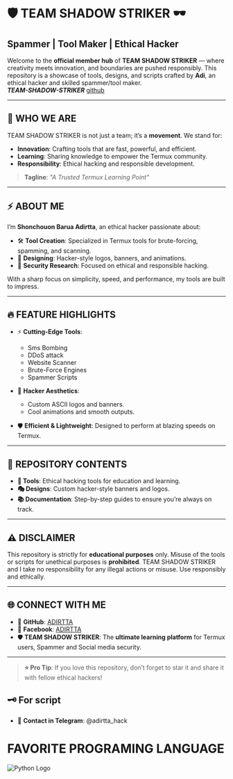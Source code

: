 # 🛡️ TEAM SHADOW STRIKER 🕶️  
## **Spammer | Tool Maker | Ethical Hacker**  

Welcome to the **official member hub** of **TEAM SHADOW STRIKER** — where creativity meets innovation, and boundaries are pushed responsibly. This repository is a showcase of tools, designs, and scripts crafted by **Adi**, an ethical hacker and skilled spammer/tool maker.  
***TEAM-SHADOW-STRIKER*** [github](https://github.com/TEAM-SHADOW-STRIKER)

---

## 🌌 **WHO WE ARE**  
TEAM SHADOW STRIKER is not just a team; it’s a **movement**. We stand for:  
- **Innovation**: Crafting tools that are fast, powerful, and efficient.  
- **Learning**: Sharing knowledge to empower the Termux community.  
- **Responsibility**: Ethical hacking and responsible development.  

> **Tagline**: *"A Trusted Termux Learning Point"*  

---

## ⚡ **ABOUT ME**  
I’m **Shonchouon Barua Adirtta**, an ethical hacker passionate about:  
- 🛠️ **Tool Creation**: Specialized in Termux tools for brute-forcing, spamming, and scanning.  
- 🎨 **Designing**: Hacker-style logos, banners, and animations.  
- 🔐 **Security Research**: Focused on ethical and responsible hacking.  

With a sharp focus on simplicity, speed, and performance, my tools are built to impress.  

---

## 🔥 **FEATURE HIGHLIGHTS**  
- ⚡ **Cutting-Edge Tools**:  
  - Sms Bombing
  - DDoS attack 
  - Website Scanner  
  - Brute-Force Engines  
  - Spammer Scripts  

- 🎨 **Hacker Aesthetics**:  
  - Custom ASCII logos and banners.  
  - Cool animations and smooth outputs.  

- 🛡️ **Efficient & Lightweight**: Designed to perform at blazing speeds on Termux.  

---

## 🧰 **REPOSITORY CONTENTS**  
- **🚀 Tools**: Ethical hacking tools for education and learning.  
- **🎭 Designs**: Custom hacker-style banners and logos.  
- **📚 Documentation**: Step-by-step guides to ensure you’re always on track.  

---

## ⚠️ **DISCLAIMER**  
This repository is strictly for **educational purposes** only. Misuse of the tools or scripts for unethical purposes is **prohibited**. TEAM SHADOW STRIKER and I take no responsibility for any illegal actions or misuse. Use responsibly and ethically.  

---

## 🌐 **CONNECT WITH ME**  
- 🖤 **GitHub**: [ADIRTTA](https://github.com/ADIRTTA)  
- 🔴 **Facebook**: [ADIRTTA](https://www.facebook.com/ADIRTTA)  
- 🛡️ **TEAM SHADOW STRIKER**: The **ultimate learning platform** for Termux users, Spammer and Social media security.  

---

> **⭐ Pro Tip**: If you love this repository, don’t forget to star it and share it with fellow ethical hackers!
> 
## **🗝️ For script**
- 🎃 **Contact in Telegram**: @adirtta_hack
# FAVORITE PROGRAMING LANGUAGE 
![Python Logo](https://www.python.org/static/community_logos/python-logo-master-v3-TM.png)
